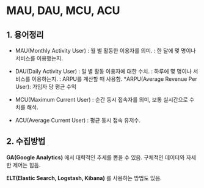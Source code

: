 ﻿# MAU, DAU, MCU, ACU

## 1. 용어정리
- MAU(Monthly Activity User) 
 : 월 별 활동한 이용자를 의미.
 : 한 달에 몇 명이나 서비스를 이용했는지.

- DAU(Daily Activity User)
 : 일 별 활동 이용자에 대한 수치.
 : 하루에 몇 명이나 서비스를 이용하는지.
 : ARPU를 계산할 때 사용함.
 *ARPU(Average Revenue Per User): 가입자 당 평균 수익

- MCU(Maximum Current User)
: 순간 동시 접속자를 의미, 보통 실시간으로 수치를 해석.

- ACU(Average Current User)
: 평균 동시 접속 유저수.

## 2. 수집방법

**GA(Google Analytics)** 에서 대략적인 추세를 뽑을 수  있음.
구체적인 데이터와 자세한 제어는 힘듬.

**ELT(Elastic Search, Logstash, Kibana)** 를 사용하는 방법도 있음.
